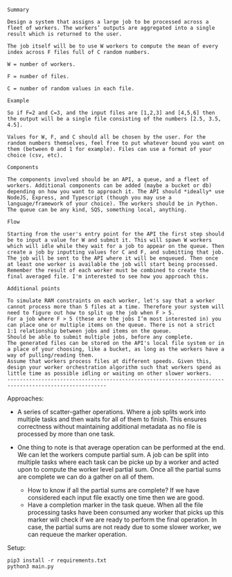 ```

Summary

Design a system that assigns a large job to be processed across a fleet of workers. The workers’ outputs are aggregated into a single result which is returned to the user.

The job itself will be to use W workers to compute the mean of every index across F files full of C random numbers.

W = number of workers.

F = number of files.

C = number of random values in each file.

Example

So if F=2 and C=3, and the input files are [1,2,3] and [4,5,6] then the output will be a single file consisting of the numbers [2.5, 3.5, 4.5].

Values for W, F, and C should all be chosen by the user. For the random numbers themselves, feel free to put whatever bound you want on them (between 0 and 1 for example). Files can use a format of your choice (csv, etc).

Components

The components involved should be an API, a queue, and a fleet of workers. Additional components can be added (maybe a bucket or db) depending on how you want to approach it. The API should *ideally* use NodeJS, Express, and Typescript (though you may use a language/framework of your choice). The workers should be in Python. The queue can be any kind, SQS, something local, anything.

Flow

Starting from the user's entry point for the API the first step should be to input a value for W and submit it. This will spawn W workers which will idle while they wait for a job to appear on the queue. Then create a job by inputting values for C and F, and submitting that job. The job will be sent to the API where it will be enqueued. Then once at least one worker is available the job will start being processed. Remember the result of each worker must be combined to create the final averaged file. I'm interested to see how you approach this.

Additional points

To simulate RAM constraints on each worker, let's say that a worker cannot process more than 5 files at a time. Therefore your system will need to figure out how to split up the job when F > 5.
For a job where F > 5 (these are the jobs I’m most interested in) you can place one or multiple items on the queue. There is not a strict 1:1 relationship between jobs and items on the queue.
Should be able to submit multiple jobs, before any complete.
The generated files can be stored on the API's local file system or in a place of your choosing, like a bucket, as long as the workers have a way of pulling/reading them.
Assume that workers process files at different speeds. Given this, design your worker orchestration algorithm such that workers spend as little time as possible idling or waiting on other slower workers.
------------------------------------------------------------------------------------------------------
```

Approaches:
* A series of scatter-gather operations. Where a job splits work into multiple tasks and then waits for all of them to finish. This ensures correctness without maintaining additional metadata as no file is processed by more than one task.

* One thing to note is that average operation can be performed at the end. We can let the workers compute partial sum. A job can be split into multiple tasks where each task can be picke up by a worker and acted upon to compute the worker level partial sum. Once all the partial sums are complete we can do a gather on all of them.
    * How to know if all the partial sums are complete? If we have considered each input file exactly one time then we are good. 
    * Have a completion marker in the task queue. When all the file processing tasks have been consumed any worker that picks up this marker will check if we are ready to perform the final operation. In case, the partial sums are not ready due to some slower worker, we can requeue the marker operation.


Setup:
```
pip3 install -r requirements.txt
python3 main.py
```